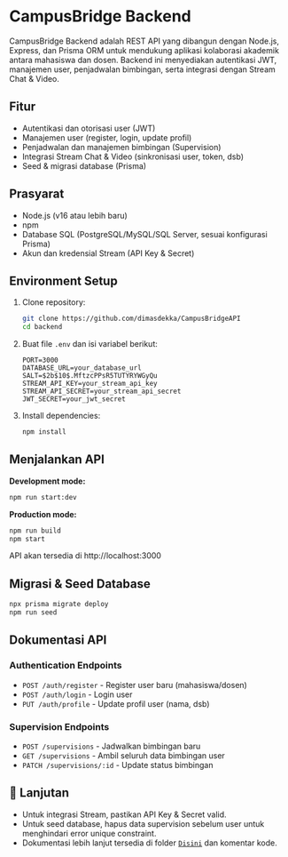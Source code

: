# CampusBridge Backend

CampusBridge Backend adalah REST API yang dibangun dengan Node.js, Express, dan Prisma ORM untuk mendukung aplikasi kolaborasi akademik antara mahasiswa dan dosen. Backend ini menyediakan autentikasi JWT, manajemen user, penjadwalan bimbingan, serta integrasi dengan Stream Chat & Video.

## Fitur

- Autentikasi dan otorisasi user (JWT)
- Manajemen user (register, login, update profil)
- Penjadwalan dan manajemen bimbingan (Supervision)
- Integrasi Stream Chat & Video (sinkronisasi user, token, dsb)
- Seed & migrasi database (Prisma)

## Prasyarat

- Node.js (v16 atau lebih baru)
- npm
- Database SQL (PostgreSQL/MySQL/SQL Server, sesuai konfigurasi Prisma)
- Akun dan kredensial Stream (API Key & Secret)

## Environment Setup

1. Clone repository:
   ```bash
   git clone https://github.com/dimasdekka/CampusBridgeAPI
   cd backend
   ```
2. Buat file `.env` dan isi variabel berikut:
   ```env
   PORT=3000
   DATABASE_URL=your_database_url
   SALT=$2b$10$.MftzcPPsR5TUTYRYWGyQu
   STREAM_API_KEY=your_stream_api_key
   STREAM_API_SECRET=your_stream_api_secret
   JWT_SECRET=your_jwt_secret
   ```
3. Install dependencies:
   ```bash
   npm install
   ```

## Menjalankan API

**Development mode:**

```bash
npm run start:dev
```

**Production mode:**

```bash
npm run build
npm start
```

API akan tersedia di http://localhost:3000

## Migrasi & Seed Database

```bash
npx prisma migrate deploy
npm run seed
```

## Dokumentasi API

### Authentication Endpoints

- `POST /auth/register` - Register user baru (mahasiswa/dosen)
- `POST /auth/login` - Login user
- `PUT /auth/profile` - Update profil user (nama, dsb)

### Supervision Endpoints

- `POST /supervisions` - Jadwalkan bimbingan baru
- `GET /supervisions` - Ambil seluruh data bimbingan user
- `PATCH /supervisions/:id` - Update status bimbingan

## 🚀 Lanjutan

- Untuk integrasi Stream, pastikan API Key & Secret valid.
- Untuk seed database, hapus data supervision sebelum user untuk menghindari error unique constraint.
- Dokumentasi lebih lanjut tersedia di folder [`Disini`](https://github.com/dimasdekka/CampusBridge/blob/main/README.md) dan komentar kode.

